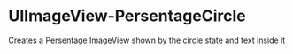 UIImageView-PersentageCircle
============================

Creates a Persentage ImageView shown by the circle state and text inside it

